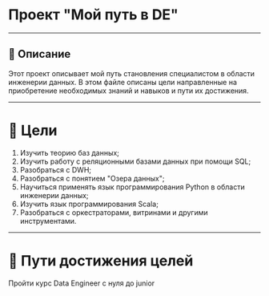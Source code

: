 # Проект "Мой путь в DE"
---
## 🧾 Описание
Этот проект описывает мой путь становления специалистом в области инженерии данных. В этом файле описаны цели направленные на приобретение необходимых знаний и навыков и пути их достижения.

***
# 🎯 Цели
1. Изучить теорию баз данных;
2. Изучить работу с реляционными базами данных при помощи SQL;
3. Разобраться с DWH;
4. Разобраться с понятием "Озера данных";
5. Научиться применять язык программирования Python в области инженерии данных;
6. Изучить язык программирования Scala;
7. Разобраться с оркестраторами, витринами и другими инструментами.
***
# 🌋 Пути достижения целей
Пройти курс Data Engineer с нуля до junior
